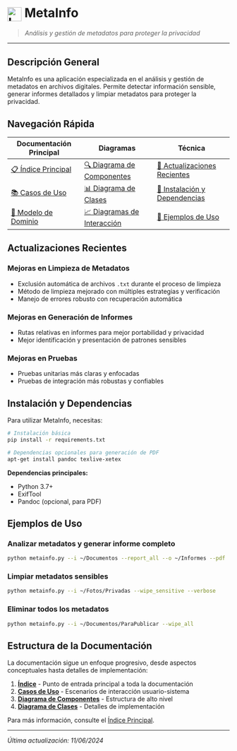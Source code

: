 # <img src="https://raw.githubusercontent.com/wiki/exiftool/exiftool/images/ExifTool.svg" width="32" height="32" alt="Logo" style="vertical-align:middle"> MetaInfo

> *Análisis y gestión de metadatos para proteger la privacidad*

---

## Descripción General

MetaInfo es una aplicación especializada en el análisis y gestión de metadatos en archivos digitales. Permite detectar información sensible, generar informes detallados y limpiar metadatos para proteger la privacidad.

## Navegación Rápida

| Documentación Principal | Diagramas | Técnica |
|------------------------|-----------|---------|
| [📋 Índice Principal](indice.md) | [🔍 Diagrama de Componentes](diagrama_componentes.md) | [📘 Actualizaciones Recientes](#actualizaciones-recientes) |
| [📚 Casos de Uso](casos_uso.md) | [📊 Diagrama de Clases](diagrama_clases.md) | [🔧 Instalación y Dependencias](#instalación-y-dependencias) |
| [📐 Modelo de Dominio](modelo_dominio.md) | [📈 Diagramas de Interacción](diagramas_interaccion.md) | [📝 Ejemplos de Uso](#ejemplos-de-uso) |

## Actualizaciones Recientes

### Mejoras en Limpieza de Metadatos

- Exclusión automática de archivos `.txt` durante el proceso de limpieza
- Método de limpieza mejorado con múltiples estrategias y verificación
- Manejo de errores robusto con recuperación automática

### Mejoras en Generación de Informes

- Rutas relativas en informes para mejor portabilidad y privacidad
- Mejor identificación y presentación de patrones sensibles

### Mejoras en Pruebas

- Pruebas unitarias más claras y enfocadas
- Pruebas de integración más robustas y confiables

## Instalación y Dependencias

Para utilizar MetaInfo, necesitas:

```bash
# Instalación básica
pip install -r requirements.txt

# Dependencias opcionales para generación de PDF
apt-get install pandoc texlive-xetex
```

**Dependencias principales:**
- Python 3.7+
- ExifTool
- Pandoc (opcional, para PDF)

## Ejemplos de Uso

### Analizar metadatos y generar informe completo

```bash
python metainfo.py --i ~/Documentos --report_all --o ~/Informes --pdf
```

### Limpiar metadatos sensibles

```bash
python metainfo.py --i ~/Fotos/Privadas --wipe_sensitive --verbose
```

### Eliminar todos los metadatos

```bash
python metainfo.py --i ~/Documentos/ParaPublicar --wipe_all
```

## Estructura de la Documentación

La documentación sigue un enfoque progresivo, desde aspectos conceptuales hasta detalles de implementación:

1. **[Índice](indice.md)** - Punto de entrada principal a toda la documentación
2. **[Casos de Uso](casos_uso.md)** - Escenarios de interacción usuario-sistema
3. **[Diagrama de Componentes](diagrama_componentes.md)** - Estructura de alto nivel
4. **[Diagrama de Clases](diagrama_clases.md)** - Detalles de implementación

Para más información, consulte el [Índice Principal](indice.md).

---

*Última actualización: 11/06/2024* 